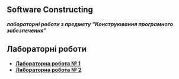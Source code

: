 ## Software Constructing 

**_лабораторні роботи з предмету "Конструювання програмного забезпечення"_**

## Лабораторні роботи

+ **[Лабораторна робота № 1](./lab1/)**
+ **[Лабораторна робота № 2](./lab2/)**